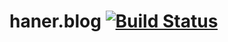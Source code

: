 # haner.blog [![Build Status](https://travis-ci.org/haner199401/haner199401.github.io.svg?branch=blog-source)](https://travis-ci.org/haner199401/haner199401.github.io)

